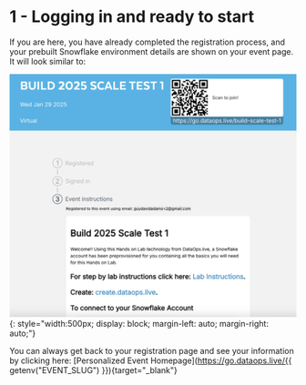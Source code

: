 # 1 - Logging in and ready to start

If you are here, you have already completed the registration process, and your prebuilt Snowflake environment details are shown on your event page. It will look similar to:

![alt text](assets/Screenshot1.png){: style="width:500px; display: block; margin-left: auto; margin-right: auto;"}

You can always get back to your registration page and see your information by clicking here: [Personalized Event Homepage](https://go.dataops.live/{{ getenv("EVENT_SLUG") }}){target="\_blank"}

<!-- [Claim your free access to the DataOps.live platform](cta.md) -->
